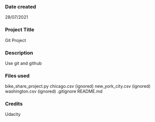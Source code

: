 ### Date created
28/07/2021

### Project Title
Git Project

### Description
Use git and github

### Files used
bike_share_project.py
chicago.csv (ignored)
new_york_city.csv (ignored)
washington.csv (ignored)
.gitignore
README.md

### Credits
Udacity

